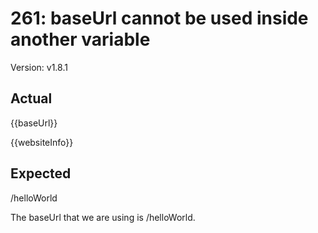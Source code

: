 # 261: baseUrl cannot be used inside another variable

Version: v1.8.1

## Actual
{{baseUrl}}

{{websiteInfo}}

## Expected

/helloWorld

The baseUrl that we are using is /helloWorld.
